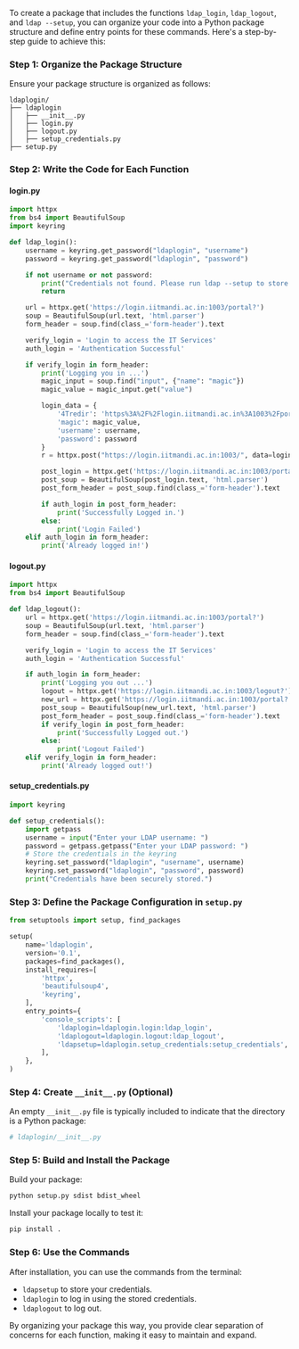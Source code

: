 To create a package that includes the functions `ldap_login`, `ldap_logout`, and `ldap --setup`, you can organize your code into a Python package structure and define entry points for these commands. Here's a step-by-step guide to achieve this:

### Step 1: Organize the Package Structure
Ensure your package structure is organized as follows:

```
ldaplogin/
├── ldaplogin
│   ├── __init__.py
│   ├── login.py
│   ├── logout.py
│   ├── setup_credentials.py
├── setup.py
```

### Step 2: Write the Code for Each Function

#### login.py

```python
import httpx
from bs4 import BeautifulSoup
import keyring

def ldap_login():
    username = keyring.get_password("ldaplogin", "username")
    password = keyring.get_password("ldaplogin", "password")

    if not username or not password:
        print("Credentials not found. Please run ldap --setup to store your credentials.")
        return

    url = httpx.get('https://login.iitmandi.ac.in:1003/portal?')
    soup = BeautifulSoup(url.text, 'html.parser')
    form_header = soup.find(class_='form-header').text

    verify_login = 'Login to access the IT Services'
    auth_login = 'Authentication Successful'

    if verify_login in form_header:
        print('Logging you in ...')
        magic_input = soup.find("input", {"name": "magic"})
        magic_value = magic_input.get("value")

        login_data = {
            '4Tredir': 'https%3A%2F%2Flogin.iitmandi.ac.in%3A1003%2Fportal%3F',
            'magic': magic_value,
            'username': username,
            'password': password
        }
        r = httpx.post("https://login.iitmandi.ac.in:1003/", data=login_data)

        post_login = httpx.get('https://login.iitmandi.ac.in:1003/portal?')
        post_soup = BeautifulSoup(post_login.text, 'html.parser')
        post_form_header = post_soup.find(class_='form-header').text

        if auth_login in post_form_header:
            print('Successfully Logged in.')
        else:
            print('Login Failed')
    elif auth_login in form_header:
        print('Already logged in!')
```

#### logout.py

```python
import httpx
from bs4 import BeautifulSoup

def ldap_logout():
    url = httpx.get('https://login.iitmandi.ac.in:1003/portal?')
    soup = BeautifulSoup(url.text, 'html.parser')
    form_header = soup.find(class_='form-header').text

    verify_login = 'Login to access the IT Services'
    auth_login = 'Authentication Successful'

    if auth_login in form_header:
        print('Logging you out ...')
        logout = httpx.get('https://login.iitmandi.ac.in:1003/logout?')
        new_url = httpx.get('https://login.iitmandi.ac.in:1003/portal?')
        post_soup = BeautifulSoup(new_url.text, 'html.parser')
        post_form_header = post_soup.find(class_='form-header').text
        if verify_login in post_form_header:
            print('Successfully Logged out.')
        else:
            print('Logout Failed')
    elif verify_login in form_header:
        print('Already logged out!')
```

#### setup_credentials.py

```python
import keyring

def setup_credentials():
    import getpass
    username = input("Enter your LDAP username: ")
    password = getpass.getpass("Enter your LDAP password: ")
    # Store the credentials in the keyring
    keyring.set_password("ldaplogin", "username", username)
    keyring.set_password("ldaplogin", "password", password)
    print("Credentials have been securely stored.")
```

### Step 3: Define the Package Configuration in `setup.py`

```python
from setuptools import setup, find_packages

setup(
    name='ldaplogin',
    version='0.1',
    packages=find_packages(),
    install_requires=[
        'httpx',
        'beautifulsoup4',
        'keyring',
    ],
    entry_points={
        'console_scripts': [
            'ldaplogin=ldaplogin.login:ldap_login',
            'ldaplogout=ldaplogin.logout:ldap_logout',
            'ldapsetup=ldaplogin.setup_credentials:setup_credentials',
        ],
    },
)
```

### Step 4: Create `__init__.py` (Optional)

An empty `__init__.py` file is typically included to indicate that the directory is a Python package:

```python
# ldaplogin/__init__.py
```

### Step 5: Build and Install the Package

Build your package:

```bash
python setup.py sdist bdist_wheel
```

Install your package locally to test it:

```bash
pip install .
```

### Step 6: Use the Commands

After installation, you can use the commands from the terminal:

- `ldapsetup` to store your credentials.
- `ldaplogin` to log in using the stored credentials.
- `ldaplogout` to log out.

By organizing your package this way, you provide clear separation of concerns for each function, making it easy to maintain and expand.
